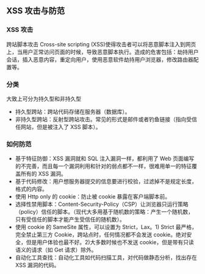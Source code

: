## XSS 攻击与防范
### XSS 攻击
跨站脚本攻击 Cross-site scripting (XSS)使得攻击者可以将恶意脚本注入到网页上，当用户正常访问页面的时候，导致恶意脚本执行。造成的危害包括：劫持用户会话，插入恶意内容，重定向用户，使用恶意软件劫持用户浏览器，修改路由器配置等。

### 分类
大致上可分为持久型和非持久型

- 持久型跨站：跨站代码存储在服务器（数据库）。
- 非持久型跨站：反射型跨站攻击。常见的形式是邮件或者钓鱼链接（指向受信任网站，但是被注入了 XSS 脚本）。

### 如何防范

- 基于特征防御：XSS 漏洞就和 SQL 注入漏洞一样，都利用了 Web 页面编写的不完善，而且每一个漏洞利用和针对的弱点都不一样，很难用单一的特征覆盖所有的 XSS 漏洞。
- 基于代码修改：用户想服务器提交的信息要进行校验，过滤掉不是规定长度，格式的内容。
- 使用 Http only 的 cookie：防止被 cookie 暴露在客户端脚本前。
- 选择性禁用脚本：Content-Security-Policy（CSP）让浏览器只运行策略（policy）信任的脚本。（现代大多用基于随机数的策略：产生一个随机数，只有受信任的脚本才能产生受信任的随机数）。
- 使用 cookie 的 SameSite 属性，可以设置为 Strict，Lax。1) Strict 最严格，完全禁止第三方 Cookie，跨站点时，任何情况都不会发送 cookie。绝对安全，但是用户体验也最不好。2)大多数时候也不发送 cookie，但是带有只读语义的请求（如 Get 请求）除外。
- 自动化工具查找：自动化工具如代码扫描工具，对代码做静态分析，找出存在 XSS 漏洞的代码。